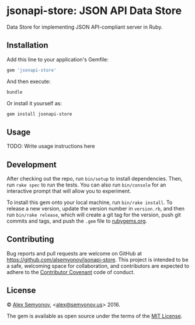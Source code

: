 # jsonapi-store: JSON API Data Store

Data Store for implementing JSON API-compliant server in Ruby.

## Installation

Add this line to your application's Gemfile:

```ruby
gem 'jsonapi-store'
```

And then execute:

```bash
bundle
```

Or install it yourself as:

```bash
gem install jsonapi-store
```

## Usage

TODO: Write usage instructions here

## Development

After checking out the repo, run `bin/setup` to install dependencies. Then, run `rake spec` to run the tests. You can also run `bin/console` for an interactive prompt that will allow you to experiment.

To install this gem onto your local machine, run `bin/rake install`. To release a new version, update the version number in `version.rb`, and then run `bin/rake release`, which will create a git tag for the version, push git commits and tags, and push the `.gem` file to [rubygems.org](https://rubygems.org).

## Contributing

Bug reports and pull requests are welcome on GitHub at https://github.com/alsemyonov/jsonapi-store. This project is intended to be a safe, welcoming space for collaboration, and contributors are expected to adhere to the [Contributor Covenant](http://contributor-covenant.org) code of conduct.

## License

© [Alex Semyonov](https://github.com/alsemyonov), <[alex@semyonov.us](mailto:alex@semyonov.us?subject=jsonapi-store)> 2016.

The gem is available as open source under the terms of the [MIT License](http://opensource.org/licenses/MIT).

